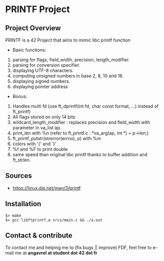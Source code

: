 # PRINTF Project

## Project Overview
PRINTF is a 42 Project that aims to mimic libc printf function

* Basic functions:
1) parsing for flags, field_width, precision, length_modifier.
2) parsing for conversion specifier.
3) displaying UTF-8 characters.
4) computing unsigned numbers in base 2, 8, 10 and 16.
5) displaying signed numbers.
6) displaying pointer address

* Bonus:
1) Handles multi fd (use ft_dprintf(int fd, char const format, ...) instead of ft_printf)
2) All flags stored on only 14 bits
3) wildcard_length_modifier : replaces precision and field_width with parameter in va_list ap.
4) print_len with %n (refer to ft_printf.c : *va_arg(ap, int *) = p->len;)
5) ft_printf_putstr(strerror(errno), p) with %m
6) colors with '{' and '}'
7) %f and %F to print double
8) same speed than original libc printf thanks to buffer addition and ft_strlen.


## Sources
* https://linux.die.net/man/3/printf

## Installation
```
$> make
$> gcc libftprintf.a srcs/main.c && ./a.out
```

## Contact & contribute
To contact me and helping me to (fix bugs || improve) FDF, feel free to e-mail me at **angavrel at student dot 42 dot fr**

